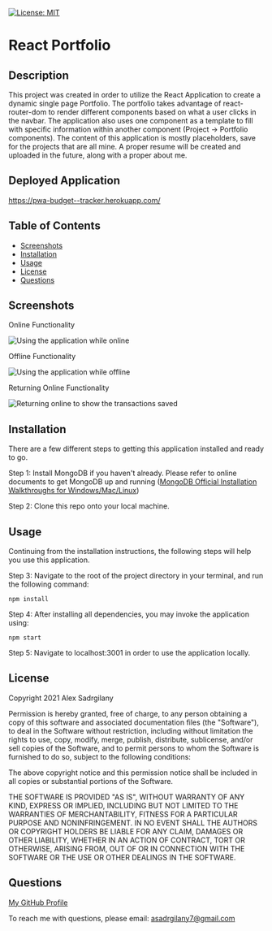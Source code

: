 [![License: MIT](https://img.shields.io/badge/License-MIT-yellow.svg)](https://opensource.org/licenses/MIT)

# React Portfolio

## Description

This project was created in order to utilize the React Application to create a dynamic single page Portfolio. The portfolio takes advantage of react-router-dom to render different components based on what a user clicks in the navbar. The application also uses one component as a template to fill with specific information within another component (Project -> Portfolio components). The content of this application is mostly placeholders, save for the projects that are all mine. A proper resume will be created and uploaded in the future, along with a proper about me.

## Deployed Application

https://pwa-budget--tracker.herokuapp.com/

## Table of Contents

* [Screenshots](#screenshots)
* [Installation](#installation)
* [Usage](#usage)
* [License](#license)
* [Questions](#questions)

## Screenshots

Online Functionality

![Using the application while online](./assets/screenshots/screenshot1.PNG)

Offline Functionality

![Using the application while offline](./assets/screenshots/screenshot2.PNG)

Returning Online Functionality

![Returning online to show the transactions saved](./assets/screenshots/screenshot3.PNG)

## Installation

There are a few different steps to getting this application installed and ready to go.

Step 1: Install MongoDB if you haven't already. Please refer to online documents to get MongoDB up and running ([MongoDB Official Installation Walkthroughs for Windows/Mac/Linux](https://docs.mongodb.com/manual/administration/install-community/))

Step 2: Clone this repo onto your local machine.


## Usage

Continuing from the installation instructions, the following steps will help you use this application.

Step 3: Navigate to the root of the project directory in your terminal, and run the following command:

```
npm install
```

Step 4: After installing all dependencies, you may invoke the application using:

```
npm start
```

Step 5: Navigate to localhost:3001 in order to use the application locally.

## License

Copyright 2021 Alex Sadrgilany

Permission is hereby granted, free of charge, to any person obtaining a copy 
of this software and associated documentation files (the "Software"), to deal 
in the Software without restriction, including without limitation the rights to 
use, copy, modify, merge, publish, distribute, sublicense, and/or sell copies of the 
Software, and to permit persons to whom the Software is furnished to do so, 
subject to the following conditions:

The above copyright notice and this permission notice shall be included in all 
copies or substantial portions of the Software.

THE SOFTWARE IS PROVIDED "AS IS", WITHOUT WARRANTY OF ANY KIND, EXPRESS OR IMPLIED, 
INCLUDING BUT NOT LIMITED TO THE WARRANTIES OF MERCHANTABILITY, FITNESS FOR A 
PARTICULAR PURPOSE AND NONINFRINGEMENT. IN NO EVENT SHALL THE AUTHORS OR COPYRIGHT 
HOLDERS BE LIABLE FOR ANY CLAIM, DAMAGES OR OTHER LIABILITY, WHETHER IN AN ACTION OF 
CONTRACT, TORT OR OTHERWISE, ARISING FROM, OUT OF OR IN CONNECTION WITH THE SOFTWARE 
OR THE USE OR OTHER DEALINGS IN THE SOFTWARE.

## Questions

[My GitHub Profile](https://github.com/asadg7)

To reach me with questions, please email: asadrgilany7@gmail.com
